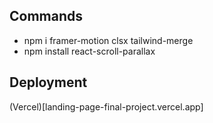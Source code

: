 ## Commands

- npm i framer-motion clsx tailwind-merge
- npm install react-scroll-parallax

## Deployment
(Vercel)[landing-page-final-project.vercel.app]
